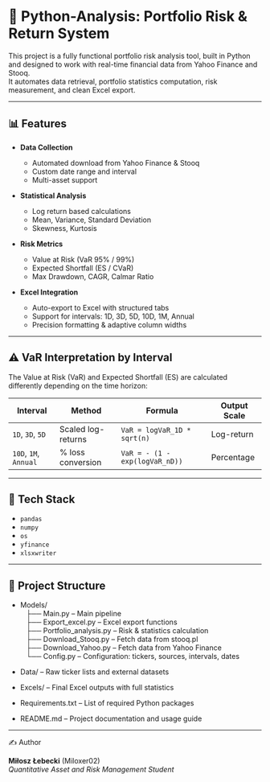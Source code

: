# 🧠 Python-Analysis: Portfolio Risk & Return System

This project is a fully functional portfolio risk analysis tool, built in Python and designed to work with real-time financial data from Yahoo Finance and Stooq.  
It automates data retrieval, portfolio statistics computation, risk measurement, and clean Excel export.

---

## 📊 Features

- **Data Collection**
  - Automated download from Yahoo Finance & Stooq
  - Custom date range and interval
  - Multi-asset support

- **Statistical Analysis**
  - Log return based calculations
  - Mean, Variance, Standard Deviation
  - Skewness, Kurtosis

- **Risk Metrics**
  - Value at Risk (VaR 95% / 99%)
  - Expected Shortfall (ES / CVaR)
  - Max Drawdown, CAGR, Calmar Ratio

- **Excel Integration**
  - Auto-export to Excel with structured tabs
  - Support for intervals: 1D, 3D, 5D, 10D, 1M, Annual
  - Precision formatting & adaptive column widths

---

## ⚠️ VaR Interpretation by Interval

The Value at Risk (VaR) and Expected Shortfall (ES) are calculated differently depending on the time horizon:

| Interval         | Method               | Formula                              | Output Scale |
|------------------|----------------------|--------------------------------------|--------------|
| `1D`, `3D`, `5D` | Scaled log-returns   | `VaR = logVaR_1D * sqrt(n)`          | Log-return   |
| `10D`, `1M`, `Annual` | % loss conversion | `VaR = - (1 - exp(logVaR_nD))`     | Percentage   |

---

## 🧪 Tech Stack

- `pandas`
- `numpy`
- `os`
- `yfinance`
- `xlsxwriter`

---

## 📁 Project Structure

- Models/  
  &nbsp;&nbsp; ├── Main.py – Main pipeline  
  &nbsp;&nbsp; ├── Export_excel.py – Excel export functions  
  &nbsp;&nbsp; ├── Portfolio_analysis.py – Risk & statistics calculation  
  &nbsp;&nbsp; ├── Download_Stooq.py – Fetch data from stooq.pl  
  &nbsp;&nbsp; ├── Download_Yahoo.py – Fetch data from Yahoo Finance  
  &nbsp;&nbsp; └── Config.py – Configuration: tickers, sources, intervals, dates

- Data/ – Raw ticker lists and external datasets  
- Excels/ – Final Excel outputs with full statistics  
- Requirements.txt – List of required Python packages  
- README.md – Project documentation and usage guide

---

✍️ Author

**Miłosz Łebecki** (Miloxer02)  
_Quantitative Asset and Risk Management Student_

